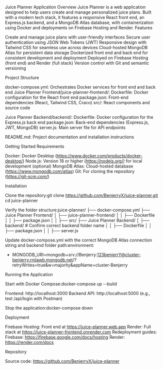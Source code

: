 Juice Planner Application
Overview
Juice Planner is a web application designed to help users create and manage personalized juice plans. Built with a modern tech stack, it features a responsive React front end, an Express.js backend, and a MongoDB Atlas database, with containerization using Docker and deployments on Firebase Hosting and Render.
Features

Create and manage juice plans with user-friendly interfaces
Secure user authentication using JSON Web Tokens (JWT)
Responsive design with Tailwind CSS for seamless use across devices
Cloud-hosted MongoDB Atlas for persistent data storage
Dockerized front end and back end for consistent development and deployment
Deployed on Firebase Hosting (front end) and Render (full stack)
Version control with Git and semantic versioning

Project Structure

docker-compose.yml: Orchestrates Docker services for front end and back end
Juice Planner Frontend/juice-planner-frontend/:
Dockerfile: Docker configuration for the React front end
package.json: Front-end dependencies (React, Tailwind CSS, Craco)
src/: React components and source code


Juice Planner Backend/backend/:
Dockerfile: Docker configuration for the Express.js back end
package.json: Back-end dependencies (Express.js, JWT, MongoDB)
server.js: Main server file for API endpoints


README.md: Project documentation and installation instructions

Getting Started
Requirements

Docker: Docker Desktop (https://www.docker.com/products/docker-desktop/)
Node.js: Version 18 or higher (https://nodejs.org/) for local development (optional)
MongoDB Atlas: Cloud-hosted database (https://www.mongodb.com/atlas)
Git: For cloning the repository (https://git-scm.com/)

Installation

Clone the repository:git clone https://github.com/BenjerryX/juice-planner.git
cd juice-planner


Verify the folder structure:juice-planner/
├── docker-compose.yml
├── Juice Planner Frontend/
│   ├── juice-planner-frontend/
│   │   ├── Dockerfile
│   │   ├── package.json
│   │   ├── src/
├── Juice Planner Backend/
│   ├── backend/  # Confirm correct backend folder name
│   │   ├── Dockerfile
│   │   ├── package.json
│   │   ├── server.js


Update docker-compose.yml with the correct MongoDB Atlas connection string and backend folder path:environment:
  - MONGODB_URI=mongodb+srv://Benjerry:123benjerrY@cluster-benjerry.rnjjawb.mongodb.net/?retryWrites=true&w=majority&appName=cluster-Benjerry



Running the Application

Start with Docker Compose:docker-compose up --build


Frontend: http://localhost:3000
Backend API: http://localhost:5000 (e.g., test /api/login with Postman)


Stop the application:docker-compose down



Deployment

Firebase Hosting: Front end at https://juice-planner.web.app
Render: Full stack at https://juice-planner-frontend.onrender.com
Redeployment guides:
Firebase: https://firebase.google.com/docs/hosting
Render: https://render.com/docs



Repository

Source code: https://github.com/BenjerryX/juice-planner
